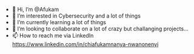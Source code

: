 - 👋 Hi, I’m @Afukam
- 👀 I’m interested in Cybersecurity and a lot of things
- 🌱 I’m currently learning a lot of things 
- 💞️ I’m looking to collaborate on a lot of crazy but challanging projects...
- 📫 How to reach me via LinkedIn https://www.linkedin.com/in/chiafukamnanya-nwanonenyi

<!---
Afukam/Afukam is a ✨ special ✨ repository because its `README.md` (this file) appears on your GitHub profile.
You can click the Preview link to take a look at your changes.
--->
